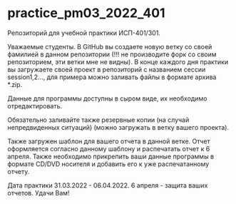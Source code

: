 # practice_pm03_2022_401
Репозиторий для учебной практики ИСП-401/301.

Уважаемые студенты. В GitHub вы создаете новую ветку со своей фамилией в данном репозитории (!!! не производите форк со своим репозиторием, эти ветки мне не видны). В конце каждого дня практики вы загружаете своей проект в репозиторий с названием сессии session1,2..., для примера можно заливать файлы в формате архива *.zip.

Данные для программы доступны в сыром виде, их необходимо отредактировать.

Обязательно заливайте также резервные копии (на случай непредвиденных ситуаций) (можно загружать в ветку вашего проекта).

Также загружен шаблон для вашего отчета в данной ветке. Отчет оформляется согласно данному шаблону и распечатать отчет к 6 апреля. Также необходимо прикрепить ваши данные программы в формате CD/DVD носителя и добавить его к уже распечатанному отчету.

Дата практики 31.03.2022 - 06.04.2022. 6 апреля - защита ваших отчетов. Удачи Вам!
